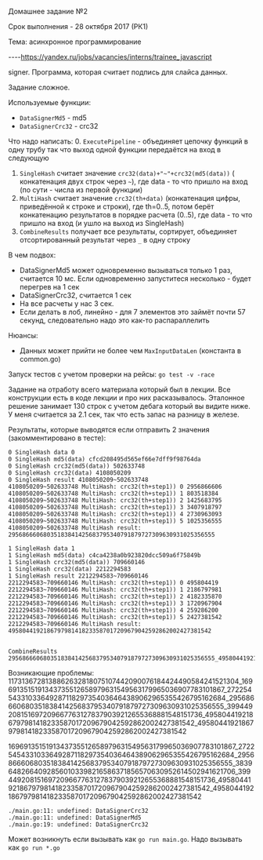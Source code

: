 Домашнее задание №2

Срок выполнения - 28 октября 2017 (РК1)

Тема: асинхронное программирование

----https://yandex.ru/jobs/vacancies/interns/trainee_javascript

signer. Программа, которая считает подпись для слайса данных.

Задание сложное.

Используемые функции:
* `DataSignerMd5` - md5
* `DataSignerCrc32` - crc32

Что надо написать:
0. `ExecutePipeline` - объединяет цепочку функций в одну трубу так что выход одной функции передаётся на вход в следующую
1. `SingleHash` считает значение `crc32(data)+"~"+crc32(md5(data))` ( конкатенация двух строк через `~`), где data - то что пришло на вход (по сути - числа из первой функции)
2. `MultiHash` считает значение `crc32(th+data)` (конкатенация цифры, приведённой к строке и строки), где th=0..5, потом берёт конкатенацию результатов в порядке расчета (0..5), где data - то что пришло на вход (и ушло на выход из SingleHash)
3. `CombineResults` получает все результаты, сортирует, объединяет отсортированный результат через `_` в одну строку

В чем подвох:
* DataSignerMd5 может одновременно вызываться только 1 раз, считается 10 мс. Если одновременно запуститеся несколько - будет перегрев на 1 сек
* DataSignerCrc32, считается 1 сек
* На все расчеты у нас 3 сек.
* Если делать в лоб, линейно - для 7 элементов это займёт почти 57 секунд, следовательно надо это как-то распараллелить

Нюансы:
* Данных может прийти не более чем `MaxInputDataLen` (константа в common.go)

Запуск тестов с учетом проверки на рейсы: `go test -v -race`

Задание на отработу всего материала который был в лекции. Все конструкции есть в коде лекции и про них расказывалось. Эталонное решение занимает 130 строк с учетом дебага который вы видите ниже. У меня считается за 2.1 сек, так что есть запас на разницу в железе.

Результаты, которые выводятся если отправить 2 значения (закомментировано в тесте):
```
0 SingleHash data 0
0 SingleHash md5(data) cfcd208495d565ef66e7dff9f98764da
0 SingleHash crc32(md5(data)) 502633748
0 SingleHash crc32(data) 4108050209
0 SingleHash result 4108050209~502633748
4108050209~502633748 MultiHash: crc32(th+step1)) 0 2956866606
4108050209~502633748 MultiHash: crc32(th+step1)) 1 803518384
4108050209~502633748 MultiHash: crc32(th+step1)) 2 1425683795
4108050209~502633748 MultiHash: crc32(th+step1)) 3 3407918797
4108050209~502633748 MultiHash: crc32(th+step1)) 4 2730963093
4108050209~502633748 MultiHash: crc32(th+step1)) 5 1025356555
4108050209~502633748 MultiHash result: 29568666068035183841425683795340791879727309630931025356555

1 SingleHash data 1
1 SingleHash md5(data) c4ca4238a0b923820dcc509a6f75849b
1 SingleHash crc32(md5(data)) 709660146
1 SingleHash crc32(data) 2212294583
1 SingleHash result 2212294583~709660146
2212294583~709660146 MultiHash: crc32(th+step1)) 0 495804419
2212294583~709660146 MultiHash: crc32(th+step1)) 1 2186797981
2212294583~709660146 MultiHash: crc32(th+step1)) 2 4182335870
2212294583~709660146 MultiHash: crc32(th+step1)) 3 1720967904
2212294583~709660146 MultiHash: crc32(th+step1)) 4 259286200
2212294583~709660146 MultiHash: crc32(th+step1)) 5 2427381542
2212294583~709660146 MultiHash result: 4958044192186797981418233587017209679042592862002427381542


CombineResults 29568666068035183841425683795340791879727309630931025356555_4958044192186797981418233587017209679042592862002427381542
```

Возникающие проблемы:
1173136728138862632818075107442090076184424490584241521304_1696913515191343735512658979631549563179965036907783101867_27225454331033649287118297354036464389062965355426795162684_29568666068035183841425683795340791879727309630931025356555_3994492081516972096677631278379039212655368881548151736_4958044192186797981418233587017209679042592862002427381542_4958044192186797981418233587017209679042592862002427381542

1696913515191343735512658979631549563179965036907783101867_27225454331033649287118297354036464389062965355426795162684_29568666068035183841425683795340791879727309630931025356555_383964826640928560103398216586371856570630952614502941621706_3994492081516972096677631278379039212655368881548151736_4958044192186797981418233587017209679042592862002427381542_4958044192186797981418233587017209679042592862002427381542
```
./main.go:11: undefined: DataSignerCrc32
./main.go:11: undefined: DataSignerMd5
./main.go:19: undefined: DataSignerCrc32
```
Может возникнуть если вызывать как `go run main.go`. Надо вызывать как `go run *.go`